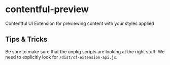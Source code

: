 # contentful-preview
Contentful UI Extension for previewing content with your styles applied

## Tips & Tricks
Be sure to make sure that the unpkg scripts are looking at the right stuff. We need to explicitly look for `/dist/cf-extension-api.js`. 
